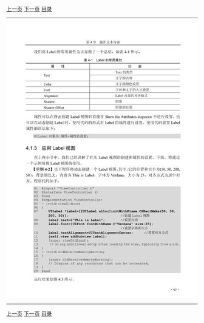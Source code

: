 [上一页](108.md) [下一页](110.md) [目录](../README.md)

***

![109](../images/109.png)

***

[上一页](108.md) [下一页](110.md) [目录](../README.md)